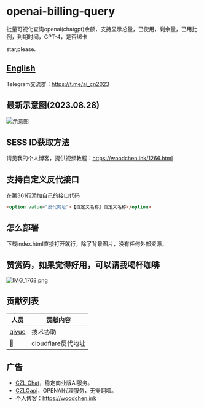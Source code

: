 # openai-billing-query
批量可视化查询openai(chatgpt)余额，支持显示总量，已使用，剩余量，已用比例，到期时间，GPT-4，是否绑卡

star,please.

## [English](README_EN.md)

Telegram交流群：https://t.me/ai_cn2023 

## 最新示意图(2023.08.28)

![示意图](https://cdn-img.czl.net/2023/09/01/64f1ab8497308.png)


## SESS ID获取方法

请见我的个人博客，提供视频教程：https://woodchen.ink/1266.html

## 支持自定义反代接口
在第361行添加自己的接口代码

``` html
<option value="反代网址">【自定义名称】自定义名称</option>
```

## 怎么部署
下载index.html直接打开就行，除了背景图片，没有任何外部资源。

## 赞赏码，如果觉得好用，可以请我喝杯咖啡

![IMG_1768.png](https://cdn-img-r2.czl.net/2023/10/13/6528c3c44100a.png)

## 贡献列表

| 人员 | 贡献内容 |
| ---- | ---- |
| [qiyue](https://github.com/qiyue-rgb) | 技术协助 |
| 🙊 | cloudflare反代地址 |


## 广告
- [CZL Chat](https://chat.czl.net)，稳定商业版AI服务。
- [CZLOapi](https://oapi.czl.net)，OPENAI代理服务，无需翻墙。
- 个人博客：https://woodchen.ink

